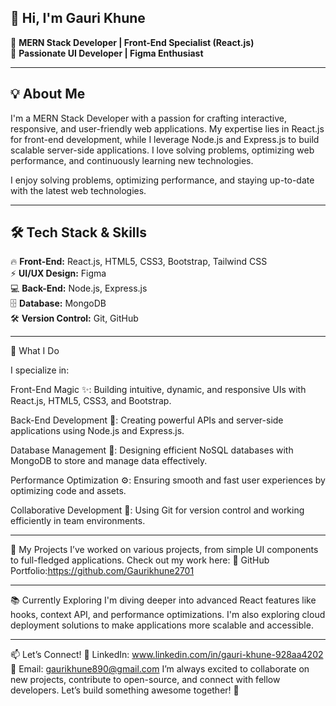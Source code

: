 ## 👋 Hi, I'm Gauri Khune  

🚀 **MERN Stack Developer | Front-End Specialist (React.js)**  
🎨 **Passionate UI Developer | Figma Enthusiast**  

---

## 💡 About Me  
I'm a MERN Stack Developer with a passion for crafting interactive, responsive, and user-friendly web applications. My expertise lies in React.js for front-end development, while I leverage Node.js and Express.js to build scalable server-side applications. I love solving problems, optimizing web performance, and continuously learning new technologies.

I enjoy solving problems, optimizing performance, and staying up-to-date with the latest web technologies.  

---

## 🛠️ Tech Stack & Skills  
🔥 **Front-End:** React.js, HTML5, CSS3, Bootstrap, Tailwind CSS  
⚡ **UI/UX Design:** Figma  
💻 **Back-End:** Node.js, Express.js  
🗄️ **Database:** MongoDB  
🛠 **Version Control:** Git, GitHub  

---

🚀 What I Do

I specialize in:

Front-End Magic ✨: Building intuitive, dynamic, and responsive UIs with React.js, HTML5, CSS3, and Bootstrap.



Back-End Development 🌱: Creating powerful APIs and server-side applications using Node.js and Express.js.



Database Management 🐢: Designing efficient NoSQL databases with MongoDB to store and manage data effectively.



Performance Optimization ⚙️: Ensuring smooth and fast user experiences by optimizing code and assets.



Collaborative Development 🤝: Using Git for version control and working efficiently in team environments.

---

🌟 My Projects
I’ve worked on various projects, from simple UI components to full-fledged applications. Check out my work here:
🔗 GitHub Portfolio:https://github.com/Gaurikhune2701

---

📚 Currently Exploring
I'm diving deeper into advanced React features like hooks, context API, and performance optimizations. I'm also exploring cloud deployment solutions to make applications more scalable and accessible.

---

📫 Let’s Connect!
💼 LinkedIn: www.linkedin.com/in/gauri-khune-928aa4202
📧 Email: gaurikhune890@gmail.com
I’m always excited to collaborate on new projects, contribute to open-source, and connect with fellow developers. Let’s build something awesome together! 🚀



